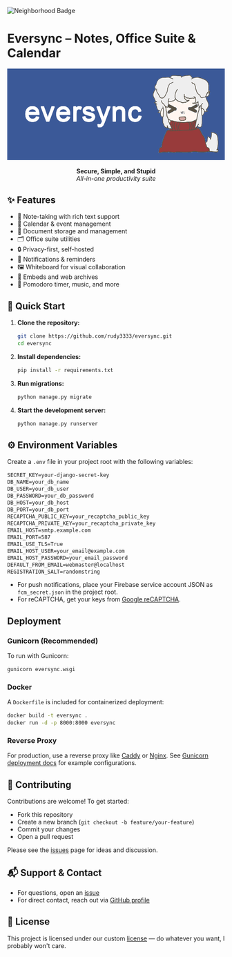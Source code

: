 ![Neighborhood Badge](https://images.fillout.com/orgid-81/flowpublicid-2d6RsxRU3ius/widgetid-gHXJ/wLL8YM3u5TEHNwmmey7cHo/summer25.png?a=4hit9PajYRUKJJYwW78gvU)
# Eversync – Notes, Office Suite & Calendar

![Banner](https://raw.githubusercontent.com/rudy3333/eversync/refs/heads/master/eversyncc/static/banner.png)

<p align="center">
  <b>Secure, Simple, and Stupid</b><br>
  <i>All-in-one productivity suite</i>
</p>


## ✨ Features

- 📝 Note-taking with rich text support
- 📅 Calendar & event management
- 📂 Document storage and management
- 🗂️ Office suite utilities
- 🔒 Privacy-first, self-hosted
- 🔔 Notifications & reminders
- 🖼️ Whiteboard for visual collaboration
- 🔗 Embeds and web archives
- 🎵 Pomodoro timer, music, and more

## 🚀 Quick Start

1. **Clone the repository:**
   ```bash
   git clone https://github.com/rudy3333/eversync.git
   cd eversync
   ```
2. **Install dependencies:**
   ```bash
   pip install -r requirements.txt
   ```
3. **Run migrations:**
   ```bash
   python manage.py migrate
   ```
4. **Start the development server:**
   ```bash
   python manage.py runserver
   ```


## ⚙️ Environment Variables

Create a `.env` file in your project root with the following variables:

```
SECRET_KEY=your-django-secret-key
DB_NAME=your_db_name
DB_USER=your_db_user
DB_PASSWORD=your_db_password
DB_HOST=your_db_host
DB_PORT=your_db_port
RECAPTCHA_PUBLIC_KEY=your_recaptcha_public_key
RECAPTCHA_PRIVATE_KEY=your_recaptcha_private_key
EMAIL_HOST=smtp.example.com
EMAIL_PORT=587
EMAIL_USE_TLS=True
EMAIL_HOST_USER=your_email@example.com
EMAIL_HOST_PASSWORD=your_email_password
DEFAULT_FROM_EMAIL=webmaster@localhost
REGISTRATION_SALT=randomstring
```

- For push notifications, place your Firebase service account JSON as `fcm_secret.json` in the project root.
- For reCAPTCHA, get your keys from [Google reCAPTCHA](https://www.google.com/recaptcha/admin).


## Deployment

### Gunicorn (Recommended)

To run with Gunicorn:
```bash
gunicorn eversync.wsgi
```

### Docker

A `Dockerfile` is included for containerized deployment:
```bash
docker build -t eversync .
docker run -d -p 8000:8000 eversync
```

### Reverse Proxy

For production, use a reverse proxy like [Caddy](https://caddyserver.com) or [Nginx](https://nginx.org). See [Gunicorn deployment docs](https://docs.gunicorn.org/en/latest/deploy.html) for example configurations.

## 🤝 Contributing

Contributions are welcome! To get started:
- Fork this repository
- Create a new branch (`git checkout -b feature/your-feature`)
- Commit your changes
- Open a pull request

Please see the [issues](https://github.com/rudy3333/eversync/issues) page for ideas and discussion.

## 📬 Support & Contact

- For questions, open an [issue](https://github.com/rudy3333/eversync/issues)
- For direct contact, reach out via [GitHub profile](https://github.com/rudy3333)

## 📄 License

This project is licensed under our custom [license](https://github.com/rudy3333/eversync/blob/master/LICENSE) — do whatever you want, I probably won't care.
